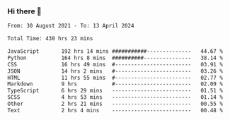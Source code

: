 ### Hi there 👋

<!--
**dominoto/dominoto** is a ✨ _special_ ✨ repository because its `README.md` (this file) appears on your GitHub profile.

Here are some ideas to get you started:

- 🔭 I’m currently working on ...
- 🌱 I’m currently learning ...
- 👯 I’m looking to collaborate on ...
- 🤔 I’m looking for help with ...
- 💬 Ask me about ...
- 📫 How to reach me: ...
- 😄 Pronouns: ...
- ⚡ Fun fact: ...
-->
<!--START_SECTION:waka-->

```txt
From: 30 August 2021 - To: 13 April 2024

Total Time: 430 hrs 23 mins

JavaScript       192 hrs 14 mins ###########--------------   44.67 %
Python           164 hrs 8 mins  ##########---------------   38.14 %
CSS              16 hrs 49 mins  #------------------------   03.91 %
JSON             14 hrs 2 mins   #------------------------   03.26 %
HTML             11 hrs 55 mins  #------------------------   02.77 %
Markdown         9 hrs           #------------------------   02.09 %
TypeScript       6 hrs 29 mins   -------------------------   01.51 %
SCSS             4 hrs 53 mins   -------------------------   01.14 %
Other            2 hrs 21 mins   -------------------------   00.55 %
Text             2 hrs 4 mins    -------------------------   00.48 %
```

<!--END_SECTION:waka-->
